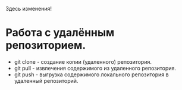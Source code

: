 Здесь изменения!

# Работа с удалённым репозиторием.

* git clone - создание копии (удаленного) репозитория.
* git pull - извлечения содержимого из удаленного репозитория.
* git push - выгрузка содержимого локального репозитория в удаленный репозиторий.